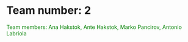<!DOCTYPE html>
<html>
<head>
<title>Page Title</title>
<style>
  p{
    color: green;
  }
</style>
</head>
<body>

<h1>Team number: 2</h1>

<p>Team members: Ana Hakstok, Ante Hakstok, Marko Pancirov, Antonio Labriola</p>

</body>
</html>


